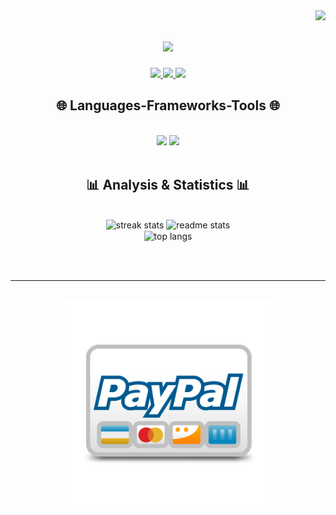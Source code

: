 <!-- Visitor Badge -->
<img align="right" src="https://visitor-badge.laobi.icu/badge?page_id=AhmedibrahimGH.AhmedibrahimGH." />

<!-- Header -->
<h1 align="center">
    <img src="https://readme-typing-svg.herokuapp.com/?font=Righteous&size=35&center=true&vCenter=true&width=500&height=70&lines=Hi+There+,+Glad+to+see+you;I'm+Ahmed+Ibrahim!;Machine+Learning+Engineer+💻;WWith+1+Year+Experience+Of+Coding" />
</h1>

<!-- Contact Information -->
<div align="center"> 
  <a href="mailto:hamadahima389@gmail.com">
    <img src="https://img.shields.io/badge/Gmail-333333?style=for-the-badge&logo=gmail&logoColor=red" />
  </a>
  <a href="https://www.linkedin.com/in/ahmedibrahims/" target="_blank">
    <img src="https://img.shields.io/badge/LinkedIn-0077B5?style=for-the-badge&logo=linkedin&logoColor=white" target="_blank" />
  </a>
  <a href="https://ahmedibrahimgh.github.io/ML-AhmedIbrahim.github.io/" target="_blank">
     <img src="https://img.shields.io/badge/Portfolio-FF5722?style=for-the-badge&logo=todoist&logoColor=white" target="_blank" /> <!-- Comment: Choose icons that represent your skills or tools -->
  </a>
</div>
<!-- Horizontal Line -->


<!-- Skills Section -->
<h2 align="center">🌐 Languages-Frameworks-Tools 🌐</h2>
<br/>
<div align="center">
    <img src="https://skillicons.dev/icons?i=python,c,html,css,vscode,github,git,r" />
    <img src="https://skillicons.dev/icons?i=nodejs,javascript,express,firebase,mongodb,c,java,nextjs,mysql,flask" /><br>
</div>

<br/>

<!-- Stats Section -->
<h2 align="center">📊 Analysis & Statistics 📊</h2>
<br>
<div align=center>
  <img width=390 src="https://github-readme-streak-stats.herokuapp.com/?user=AhmedibrahimGH&count_private=true&theme=react&border_radius=10" alt="streak stats"/>
  <img width=390 src="https://github-readme-stats.vercel.app/api?username=AhmedibrahimGH&count_private=true&show_icons=true&theme=react&rank_icon=github&border_radius=10" alt="readme stats" />
  <br/>
  <img width=325 align="center" src="https://github-readme-stats.vercel.app/api/top-langs/?username=AhmedibrahimGH&hide=HTML&langs_count=8&layout=compact&theme=react&border_radius=10&size_weight=0.5&count_weight=0.5&exclude_repo=github-readme-stats" alt="top langs" />
</div>

<br/><br/>

<!-- Horizontal Line -->
<hr/>

<!-- Coffee Button -->
<br/>
<div align="center">
  <a href='https://www.buymeacoffee.com/ahmedibrahimsayed' target='_blank'>
    <img height='370' style='border:0px;height:330px;' src='paypal-icon-11718.png' border='0' alt='Paypal me at PayPal.com' />

  </a>
</div>
